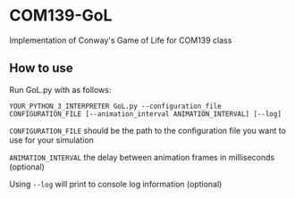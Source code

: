 # COM139-GoL
Implementation of Conway's Game of Life for COM139 class

## How to use
Run  GoL.py with as follows:

`YOUR_PYTHON_3_INTERPRETER GoL.py --configuration_file CONFIGURATION_FILE [--animation_interval ANIMATION_INTERVAL] [--log]`

`CONFIGURATION_FILE` should be the path to the configuration file you want to use for your simulation

`ANIMATION_INTERVAL` the delay between animation frames in milliseconds (optional)

Using `--log` will print to console log information (optional)